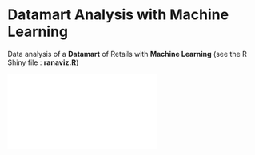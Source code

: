 # Datamart Analysis with Machine Learning
Data analysis of a **Datamart** of Retails with **Machine Learning** (see the R Shiny file : **ranaviz.R**)



![rprt_ana_donnee_avancees_22-1.pdf](/rprt_ana_donnee_avancees_22-1.pdf)

